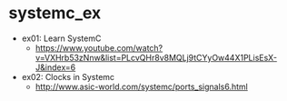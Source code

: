 # systemc_ex

* ex01: Learn SystemC 
  * https://www.youtube.com/watch?v=VXHrb53zNnw&list=PLcvQHr8v8MQLj9tCYyOw44X1PLisEsX-J&index=6
* ex02: Clocks in Systemc
  * http://www.asic-world.com/systemc/ports_signals6.html

